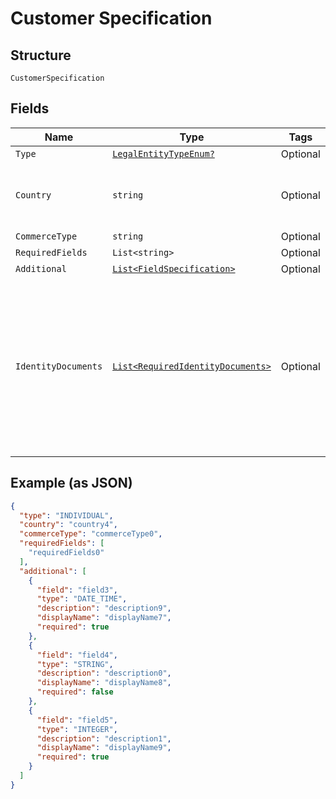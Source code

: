
# Customer Specification

## Structure

`CustomerSpecification`

## Fields

| Name | Type | Tags | Description |
|  --- | --- | --- | --- |
| `Type` | [`LegalEntityTypeEnum?`](../../doc/models/legal-entity-type-enum.md) | Optional | - |
| `Country` | `string` | Optional | ISO 3166-1 alpha-2 or alpha-3 country code. |
| `CommerceType` | `string` | Optional | - |
| `RequiredFields` | `List<string>` | Optional | - |
| `Additional` | [`List<FieldSpecification>`](../../doc/models/field-specification.md) | Optional | - |
| `IdentityDocuments` | [`List<RequiredIdentityDocuments>`](../../doc/models/required-identity-documents.md) | Optional | A list of required identity documents, each entity in the list should be considered as an OR condition. Only a single entry need be satisfied. |

## Example (as JSON)

```json
{
  "type": "INDIVIDUAL",
  "country": "country4",
  "commerceType": "commerceType0",
  "requiredFields": [
    "requiredFields0"
  ],
  "additional": [
    {
      "field": "field3",
      "type": "DATE_TIME",
      "description": "description9",
      "displayName": "displayName7",
      "required": true
    },
    {
      "field": "field4",
      "type": "STRING",
      "description": "description0",
      "displayName": "displayName8",
      "required": false
    },
    {
      "field": "field5",
      "type": "INTEGER",
      "description": "description1",
      "displayName": "displayName9",
      "required": true
    }
  ]
}
```

